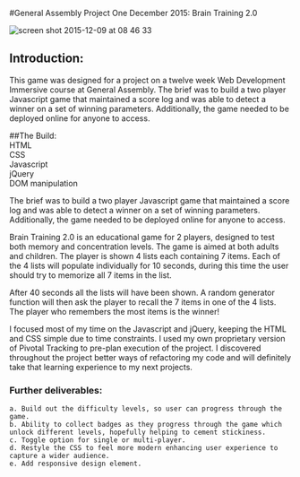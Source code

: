 #General Assembly Project One December 2015: Brain Training 2.0


![screen shot 2015-12-09 at 08 46 33](https://cloud.githubusercontent.com/assets/15326363/11680618/738c0d58-9e51-11e5-9179-810d60c0aa53.png)


## Introduction:
	
This game was designed for a project on a twelve week Web Development Immersive course at General Assembly. The brief was to build a two player Javascript game that maintained a score log and was able to detect a winner on a set of winning parameters. Additionally, the game needed to be deployed online for anyone to access. 
	
##The Build: <br> 
HTML <br>
CSS <br>
Javascript<br> 
jQuery  <br>
DOM manipulation <br>  

The brief was to build a two player Javascript game that maintained a score log and was able to detect a winner on a set of winning parameters. Additionally, the game needed to be deployed online for anyone to access.

Brain Training 2.0 is an educational game for 2 players, designed to test both memory and concentration levels. The game is aimed at both adults and children. The player is shown 4 lists each containing 7 items. Each of the 4 lists will populate individually for 10 seconds, during this time the user should try to memorize all 7 items in the list. 

After 40 seconds all the lists will have been shown. A random generator function will then ask the player to recall the 7 items in one of the 4 lists. The player who remembers the most items is the winner!

I focused most of my time on the Javascript and jQuery, keeping the HTML and CSS simple due to time constraints. I used my own proprietary version of Pivotal Tracking to pre-plan execution of the project. I discovered throughout the project better ways of refactoring my code and will definitely take that learning experience to my next projects. 

### Further deliverables:
	a. Build out the difficulty levels, so user can progress through the game.
	b. Ability to collect badges as they progress through the game which unlock different levels, hopefully helping to cement stickiness. 
	c. Toggle option for single or multi-player. 
	d. Restyle the CSS to feel more modern enhancing user experience to capture a wider audience. 
	e. Add responsive design element. 
	